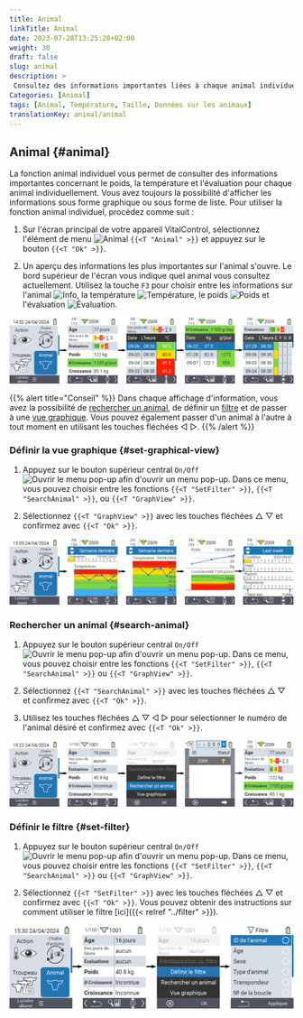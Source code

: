 ```yaml
---
title: Animal
linkTitle: Animal
date: 2023-07-28T13:25:28+02:00
weight: 30
draft: false
slug: animal
description: >
 Consultez des informations importantes liées à chaque animal individuellement.
Categories: [Animal]
tags: [Animal, Température, Taille, Données sur les animaux]
translationKey: animal/animal
---
```

## Animal {#animal}

La fonction animal individuel vous permet de consulter des informations importantes concernant le poids, la température et l'évaluation pour chaque animal individuellement. Vous avez toujours la possibilité d'afficher les informations sous forme graphique ou sous forme de liste. Pour utiliser la fonction animal individuel, procédez comme suit :

1. Sur l'écran principal de votre appareil VitalControl, sélectionnez l'élément de menu <img src="/icons/main/animal.svg" width="35" align="bottom" alt="Animal" /> `{{<T "Animal" >}}` et appuyez sur le bouton `{{<T "Ok" >}}`.

2. Un aperçu des informations les plus importantes sur l'animal s'ouvre. Le bord supérieur de l'écran vous indique quel animal vous consultez actuellement. Utilisez la touche `F3` pour choisir entre les informations sur l'animal <img src="/icons/footer/info.svg" width="20" align="bottom" alt="Info" />, la température <img src="/icons/actions/temperature.svg" width="10" align="bottom" alt="Température" />, le poids  <img src="/icons/actions/weight.svg" width="20" align="bottom" alt="Poids" /> et l'évaluation <img src="/icons/actions/rating.svg" width="25" align="bottom" alt="Évaluation" />.

![VitalControl: Menu Animal](images/list.png "Affichage sous forme de liste")

{{% alert title="Conseil"  %}}
Dans chaque affichage d'information, vous avez la possibilité de [rechercher un animal](#search-animal), de définir un [filtre](#set-filter) et de passer à une [vue graphique](#set-graphical-view).
Vous pouvez également passer d'un animal à l'autre à tout moment en utilisant les touches fléchées ◁ ▷.
{{% /alert %}}

### Définir la vue graphique {#set-graphical-view}

1. Appuyez sur le bouton supérieur central `On/Off` <img src="/icons/footer/search_chart.svg" width="40" align="bottom" alt="Ouvrir le menu pop-up" /> afin d'ouvrir un menu pop-up. Dans ce menu, vous pouvez choisir entre les fonctions `{{<T "SetFilter" >}}`, `{{<T "SearchAnimal" >}}`, ou `{{<T "GraphView" >}}`.

2. Sélectionnez `{{<T "GraphView" >}}` avec les touches fléchées △ ▽ et confirmez avec `{{<T "Ok" >}}`.

![VitalControl : Menu Animal](images/graphic.png "Représentation sous forme graphique")

### Rechercher un animal {#search-animal}

1. Appuyez sur le bouton supérieur central `On/Off` <img src="/icons/footer/search_chart.svg" width="40" align="bottom" alt="Ouvrir le menu pop-up" /> afin d'ouvrir un menu pop-up. Dans ce menu, vous pouvez choisir entre les fonctions `{{<T "SetFilter" >}}`, `{{<T "SearchAnimal" >}}` ou `{{<T "GraphView" >}}`.

2. Sélectionnez `{{<T "SearchAnimal" >}}` avec les touches fléchées △ ▽ et confirmez avec `{{<T "Ok" >}}`.

3. Utilisez les touches fléchées △ ▽ ◁ ▷ pour sélectionner le numéro de l'animal désiré et confirmez avec `{{<T "Ok" >}}`.

![VitalControl : Menu Animal](images/search.png "Rechercher un animal")

### Définir le filtre {#set-filter}

1. Appuyez sur le bouton supérieur central `On/Off` <img src="/icons/footer/search_chart.svg" width="40" align="bottom" alt="Ouvrir le menu pop-up" /> afin d'ouvrir un menu pop-up. Dans ce menu, vous pouvez choisir entre les fonctions `{{<T "SetFilter" >}}`, `{{<T "SearchAnimal" >}}` ou `{{<T "GraphView" >}}`.

2. Sélectionnez `{{<T "SetFilter" >}}` avec les touches fléchées △ ▽ et confirmez avec `{{<T "Ok" >}}`.
Vous pouvez obtenir des instructions sur comment utiliser le filtre [ici]({{< relref "../filter" >}}).

![VitalControl : Menu Animal](images/filter.png "Définir le filtre")
